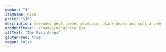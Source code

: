 ```yaml
---
number: "1"
itemName: Rica
price: "$10"
description: shredded beef, sweet plantain, black beans and cotija cheese
productImage: ./images/menu/rica.jpg
altText: "The Rica Arepa"
glutenFree: true
vegan: false
---
```

